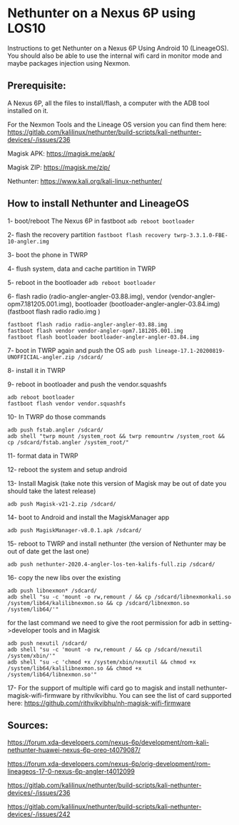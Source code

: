 # Nethunter on a Nexus 6P using LOS10
Instructions to get Nethunter on a Nexus 6P Using Android 10 (LineageOS). You should also be able to use the internal wifi card in monitor mode and maybe packages injection using Nexmon. 

## Prerequisite:
A Nexus 6P, all the files to install/flash, a computer with the ADB tool installed on it. 

For the Nexmon Tools and the Lineage OS version you can find them here: https://gitlab.com/kalilinux/nethunter/build-scripts/kali-nethunter-devices/-/issues/236

Magisk APK: https://magisk.me/apk/

Magisk ZIP: https://magisk.me/zip/

Nethunter: https://www.kali.org/kali-linux-nethunter/



## How to install Nethunter and LineageOS

1- boot/reboot The Nexus 6P in fastboot 
```adb reboot bootloader```

2- flash the recovery partition
```fastboot flash recovery twrp-3.3.1.0-FBE-10-angler.img```

3- boot the phone in TWRP

4- flush system, data and cache partition in TWRP

5- reboot in the bootloader
```adb reboot bootloader```

6- flash radio (radio-angler-angler-03.88.img), vendor (vendor-angler-opm7.181205.001.img), bootloader (bootloader-angler-angler-03.84.img) (fastboot flash radio radio.img )

```
fastboot flash radio radio-angler-angler-03.88.img
fastboot flash vendor vendor-angler-opm7.181205.001.img 
fastboot flash bootloader bootloader-angler-angler-03.84.img
```

7- boot in TWRP again and push the OS
```adb push lineage-17.1-20200819-UNOFFICIAL-angler.zip /sdcard/```

8- install it in TWRP

9- reboot in bootloader and push the vendor.squashfs

```
adb reboot bootloader
fastboot flash vendor vendor.squashfs
```

10- In TWRP do those commands

```
adb push fstab.angler /sdcard/
adb shell "twrp mount /system_root && twrp remountrw /system_root && cp /sdcard/fstab.angler /system_root/"
```

11- format data in TWRP

12- reboot the system and setup android

13- Install Magisk (take note this version of Magisk may be out of date you should take the latest release)

```adb push Magisk-v21-2.zip /sdcard/```

14- boot to Android and install the MagiskManager app

```adb push MagiskManager-v8.0.1.apk /sdcard/```

15- reboot to TWRP and install nethunter (the version of Nethunter may be out of date get the last one)

```adb push nethunter-2020.4-angler-los-ten-kalifs-full.zip /sdcard/```

16- copy the new libs over the existing

```
adb push libnexmon* /sdcard/
adb shell "su -c 'mount -o rw,remount / && cp /sdcard/libnexmonkali.so /system/lib64/kalilibnexmon.so && cp /sdcard/libnexmon.so /system/lib64/'"
```

for the last command we need to give the root permission for adb in setting->developer tools and in Magisk

```
adb push nexutil /sdcard/
adb shell "su -c 'mount -o rw,remount / && cp /sdcard/nexutil /system/xbin/'"
adb shell "su -c 'chmod +x /system/xbin/nexutil && chmod +x /system/lib64/kalilibnexmon.so && chmod +x /system/lib64/libnexmon.so'"
```

17- For the support of multiple wifi card go to magisk and install nethunter-magisk-wifi-firmware by rithvikvibhu. You can see the list of card supported here: https://github.com/rithvikvibhu/nh-magisk-wifi-firmware


## Sources:
https://forum.xda-developers.com/nexus-6p/development/rom-kali-nethunter-huawei-nexus-6p-oreo-t4079087/

https://forum.xda-developers.com/nexus-6p/orig-development/rom-lineageos-17-0-nexus-6p-angler-t4012099

https://gitlab.com/kalilinux/nethunter/build-scripts/kali-nethunter-devices/-/issues/236

https://gitlab.com/kalilinux/nethunter/build-scripts/kali-nethunter-devices/-/issues/242
